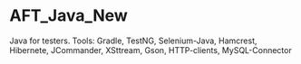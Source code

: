 # AFT_Java_New
Java for testers.
Tools: Gradle, TestNG, Selenium-Java, Hamcrest, Hibernete, JCommander, XSttream, Gson, HTTP-clients, MySQL-Connector
